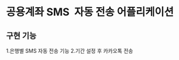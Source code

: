 공용계좌 SMS  자동 전송 어플리케이션
====================================

구현 기능
---------
1.은행별 SMS 자동 전송 기능
2.기간 설정 후 카카오톡 전송